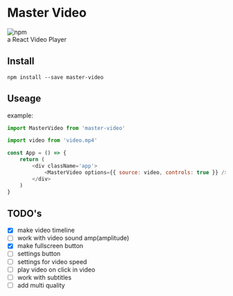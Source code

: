 # Master Video

![npm](https://img.shields.io/npm/v/master-video?color=222&label=npm&labelColor=E20338)\
a React Video Player

## Install

```fish
npm install --save master-video
```

## Useage

example:

```js
import MasterVideo from 'master-video'

import video from 'video.mp4'

const App = () => {
    return (
        <div className='app'>
            <MasterVideo options={{ source: video, controls: true }} />
        </div>
    )
}
```

## TODO's

- [x] make video timeline
- [ ] work with video sound amp(amplitude)
- [x] make fullscreen button
- [ ] settings button
- [ ] settings for video speed
- [ ] play video on click in video
- [ ] work with subtitles
- [ ] add multi quality
